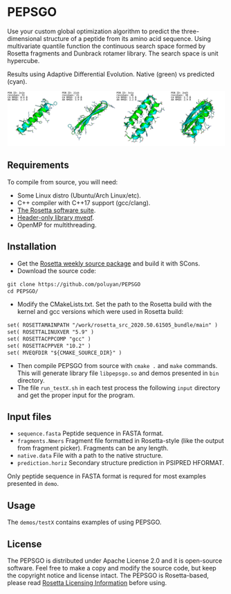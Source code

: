 # PEPSGO

Use your custom global optimization algorithm to predict the three-dimensional structure of a peptide from its amino acid sequence. Using multivariate quantile function the continuous search space formed by Rosetta fragments and Dunbrack rotamer library. The search space is unit hypercube. 

Results using Adaptive Differential Evolution. Native (green) vs predicted (cyan).

![Alt text](./pics.png)

## Requirements

To compile from source, you will need:
 * Some Linux distro (Ubuntu/Arch Linux/etc).
 * C++ compiler with C++17 support (gcc/clang).
 * [The Rosetta software suite](https://www.rosettacommons.org/software).
 * [Header-only library mveqf](https://github.com/poluyan/mveqf).
 * OpenMP for multithreading.

## Installation

 * Get the [Rosetta weekly source package](https://www.rosettacommons.org/software) and build it with SCons.
 * Download the source code:
```
git clone https://github.com/poluyan/PEPSGO
cd PEPSGO/
```
 * Modify the CMakeLists.txt. Set the path to the Rosetta build with the kernel and gcc versions which were used in Rosetta build:
```
set( ROSETTAMAINPATH "/work/rosetta_src_2020.50.61505_bundle/main" )
set( ROSETTALINUXVER "5.9" )
set( ROSETTACPPCOMP "gcc" )
set( ROSETTACPPVER "10.2" )
set( MVEQFDIR "${CMAKE_SOURCE_DIR}" )
```
 * Then compile PEPSGO from source with `cmake .` and `make` commands. This will generate library file `libpepsgo.so` and demos presented in `bin` directory.
 * The file `run_testX.sh` in each test process the following `input` directory and get the proper input for the program.

## Input files

 * `sequence.fasta` Peptide sequence in FASTA format.
 * `fragments.Nmers` Fragment file formatted in Rosetta-style (like the output from fragment picker). Fragments can be any length.
 * `native.data` File with a path to the native structure.
 * `prediction.horiz` Secondary structure prediction in PSIPRED HFORMAT.

Only peptide sequence in FASTA format is requred for most examples presented in `demo`. 

## Usage

The `demos/testX` contains examples of using PEPSGO. 

## License

The PEPSGO is distributed under Apache License 2.0 and it is open-source software. Feel free to make a copy and modify the source code, but keep the copyright notice and license intact. The PEPSGO is Rosetta-based, please read [Rosetta Licensing Information](https://www.rosettacommons.org/software) before using.
